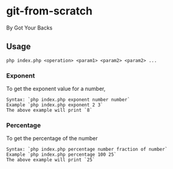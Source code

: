 # git-from-scratch

By Got Your Backs

## Usage

`php index.php <operation> <param1> <param2> <param2> ...`

### Exponent

To get the exponent value for a number,

```
Syntax: `php index.php exponent number number`
Example `php index.php exponent 2 3`
The above example will print `8`
```

### Percentage

To get the percentage of the number

```
Syntax: `php index.php percentage number fraction of number`
Example `php index.php percentage 100 25`
The above example will print `25`
```
